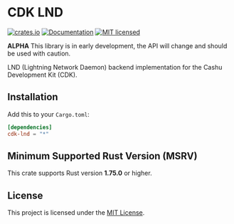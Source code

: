 # CDK LND

[![crates.io](https://img.shields.io/crates/v/cdk-lnd.svg)](https://crates.io/crates/cdk-lnd)
[![Documentation](https://docs.rs/cdk-lnd/badge.svg)](https://docs.rs/cdk-lnd)
[![MIT licensed](https://img.shields.io/badge/license-MIT-blue.svg)](https://github.com/cashubtc/cdk/blob/main/LICENSE)

**ALPHA** This library is in early development, the API will change and should be used with caution.

LND (Lightning Network Daemon) backend implementation for the Cashu Development Kit (CDK).

## Installation

Add this to your `Cargo.toml`:

```toml
[dependencies]
cdk-lnd = "*"
```


## Minimum Supported Rust Version (MSRV)

This crate supports Rust version **1.75.0** or higher.

## License

This project is licensed under the [MIT License](../../LICENSE).